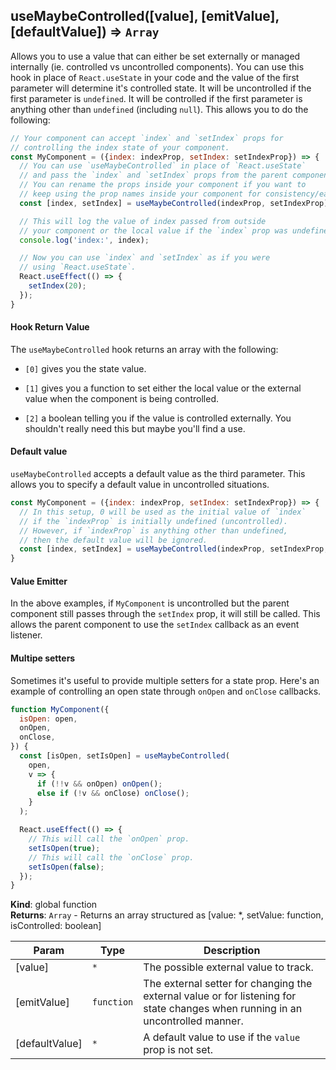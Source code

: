 <a name="useMaybeControlled"></a>

## useMaybeControlled([value], [emitValue], [defaultValue]) ⇒ <code>Array</code>
Allows you to use a value that can either be set
externally or managed internally (ie. controlled vs
uncontrolled components). You can use this hook in place
of `React.useState` in your code and the value
of the first parameter will determine it's controlled
state. It will be uncontrolled if the first parameter
is `undefined`. It will be controlled if the first parameter
is anything other than `undefined` (including `null`).
This allows you to do the following:

```js
// Your component can accept `index` and `setIndex` props for
// controlling the index state of your component.
const MyComponent = ({index: indexProp, setIndex: setIndexProp}) => {
  // You can use `useMaybeControlled` in place of `React.useState`
  // and pass the `index` and `setIndex` props from the parent component.
  // You can rename the props inside your component if you want to
  // keep using the prop names inside your component for consistency/ease of use.
  const [index, setIndex] = useMaybeControlled(indexProp, setIndexProp);

  // This will log the value of index passed from outside
  // your component or the local value if the `index` prop was undefined.
  console.log('index:', index);

  // Now you can use `index` and `setIndex` as if you were
  // using `React.useState`.
  React.useEffect(() => {
    setIndex(20);
  });
}
```

#### Hook Return Value

The `useMaybeControlled` hook returns an array with the following:

- `[0]` gives you the state value.

- `[1]` gives you a function to set either the
  local value or the external value when the component
  is being controlled.

- `[2]` a boolean telling you if the value is controlled externally.
  You shouldn't really need this but maybe you'll find a use.

#### Default value

`useMaybeControlled` accepts a default value as the third parameter.
This allows you to specify a default value in uncontrolled situations.

```js
const MyComponent = ({index: indexProp, setIndex: setIndexProp}) => {
  // In this setup, 0 will be used as the initial value of `index`
  // if the `indexProp` is initially undefined (uncontrolled).
  // However, if `indexProp` is anything other than undefined,
  // then the default value will be ignored.
  const [index, setIndex] = useMaybeControlled(indexProp, setIndexProp, 0);
}
```

#### Value Emitter

In the above examples, if `MyComponent` is uncontrolled but the parent
component still passes through the `setIndex` prop, it will still be
called. This allows the parent component to use the `setIndex` callback
as an event listener.

#### Multipe setters

Sometimes it's useful to provide multiple setters for a state prop.
Here's an example of controlling an open state through
`onOpen` and `onClose` callbacks.

```js
function MyComponent({
  isOpen: open,
  onOpen,
  onClose,
}) {
  const [isOpen, setIsOpen] = useMaybeControlled(
    open,
    v => {
      if (!!v && onOpen) onOpen();
      else if (!v && onClose) onClose();
    }
  );

  React.useEffect(() => {
    // This will call the `onOpen` prop.
    setIsOpen(true);
    // This will call the `onClose` prop.
    setIsOpen(false);
  });
}
```

**Kind**: global function  
**Returns**: <code>Array</code> - Returns an array structured as
  [value: *, setValue: function, isControlled: boolean]  

| Param | Type | Description |
| --- | --- | --- |
| [value] | <code>\*</code> | The possible external value to track. |
| [emitValue] | <code>function</code> | The external setter for changing   the external value or for listening for state changes when running   in an uncontrolled manner. |
| [defaultValue] | <code>\*</code> | A default value to use if the `value`   prop is not set. |


